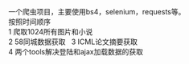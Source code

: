 一个爬虫项目，主要使用bs4，selenium，requests等。  
按照时间顺序  
1 爬取1024所有图片和小说    
2 58同城数据获取  
3 ICML论文摘要获取  
4 两个tools解决登陆和ajax加载数据的获取  
